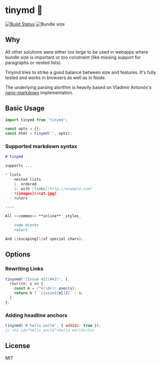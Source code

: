 # tinymd 💃

[![Build Status](https://travis-ci.org/fgnass/tinymd.svg?branch=master)](https://travis-ci.org/fgnass/tinymd) ![Bundle size](http://img.badgesize.io/https://unpkg.com/tinymd?compression=gzip)

## Why

All other solutions were either _too large_ to be used in webapps where bundle size is important or _too constraint_ (like missing support for paragraphs or nested lists).

Tinymd tries to strike a good balance between size and features. It's fully tested and works in browsers as well as in Node.

The underlying parsing alorithm is heavily based on Vladimir Antonov's [nano-markdown](https://github.com/Holixus/nano-markdown) implementation.

## Basic Usage

```js
import tinymd from 'tinymd';

const opts = {};
const html = tinymd('', opts);
```

### Supported markdown syntax

```markdown
# tinymd

supports ...

* lists
  - nested lists
    1. ordered
    2. with [links](http://example.com)
  - ![images](/cat.jpg)
  - rulers

----

All ~~common~~ **inline** _styles_

    code blocks
    rulers

And \[escaping]\(of special chars).
```

## Options

### Rewriting Links

```js
tinynmd('[Issue 42](#42)', {
  rewrite: s => {
    const m = /^#(\d+)/.exec(s);
    return m ? `/issue${m[1]}` : s;
  }
};
```

### Adding headline anchors

```js
tinynmd('# hello world', { addIds: true });
// <h1 id="hello_world">hello world</h1>
```

## License

MIT
